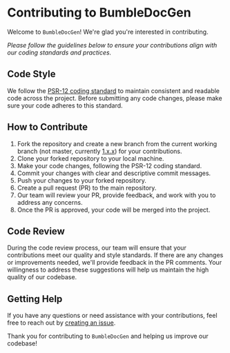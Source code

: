 # Contributing to BumbleDocGen

Welcome to `BumbleDocGen`! We're glad you're interested in contributing. 

_Please follow the guidelines below to ensure your contributions align with our coding standards and practices._

## Code Style

We follow the [PSR-12 coding standard](https://www.php-fig.org/psr/psr-12/) to maintain consistent and readable code across the project. Before submitting any code changes, please make sure your code adheres to this standard.

## How to Contribute

1. Fork the repository and create a new branch from the current working branch (not master, currently [1.x.x](https://github.com/bumble-tech/bumble-doc-gen/tree/1.x.x)) for your contributions.
2. Clone your forked repository to your local machine.
3. Make your code changes, following the PSR-12 coding standard.
4. Commit your changes with clear and descriptive commit messages.
5. Push your changes to your forked repository.
6. Create a pull request (PR) to the main repository.
7. Our team will review your PR, provide feedback, and work with you to address any concerns.
8. Once the PR is approved, your code will be merged into the project.

## Code Review

During the code review process, our team will ensure that your contributions meet our quality and style standards. If there are any changes or improvements needed, we'll provide feedback in the PR comments. Your willingness to address these suggestions will help us maintain the high quality of our codebase.

## Getting Help

If you have any questions or need assistance with your contributions, feel free to reach out by [creating an issue](https://github.com/bumble-tech/bumble-doc-gen/issues).

Thank you for contributing to `BumbleDocGen` and helping us improve our codebase!
